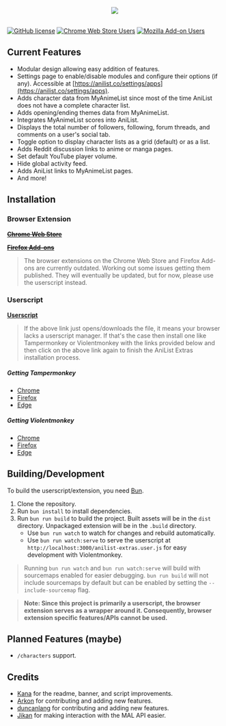 <div align="center">
	<img src="https://chibisafe.moe/pKK0BwTG.png" />
</div>

<br />

[![GitHub license](https://img.shields.io/badge/License-MIT-blue.svg?style=flat-square)](https://raw.githubusercontent.com/pilar6195/AniList-Extras/master/LICENSE)
[![Chrome Web Store Users](https://img.shields.io/chrome-web-store/users/ahcnhicbflgjhemogkbiknblbogeemih?style=flat-square&label=Chrome%20Web%20Store)][chrome]
[![Mozilla Add-on Users](https://img.shields.io/amo/users/anilist-extras?style=flat-square&label=Mozilla%20Add-on)][firefox]
<!-- [![Chat / Support](https://img.shields.io/badge/Support-Discord-7289DA.svg?style=flat-square)](https://discord.gg/G6pRS4b) -->

## Current Features

- Modular design allowing easy addition of features.
- Settings page to enable/disable modules and configure their options (if any). Accessible at [https://anilist.co/settings/apps](https://anilist.co/settings/apps).
- Adds character data from MyAnimeList since most of the time AniList does not have a complete character list.
- Adds opening/ending themes data from MyAnimeList.
- Integrates MyAnimeList scores into AniList.
- Displays the total number of followers, following, forum threads, and comments on a user's social tab.
- Toggle option to display character lists as a grid (default) or as a list.
- Adds Reddit discussion links to anime or manga pages.
- Set default YouTube player volume.
- Hide global activity feed.
- Adds AniList links to MyAnimeList pages.
- And more!

## Installation

### Browser Extension

~~[**Chrome Web Store**][chrome]~~

~~[**Firefox Add-ons**][firefox]~~

> The browser extensions on the Chrome Web Store and Firefox Add-ons are currently outdated. Working out some issues getting them published. They will eventually be updated, but for now, please use the userscript instead.

### Userscript

[**Userscript**](https://github.com/pilar6195/AniList-Extras/releases/latest/download/anilist-extras.user.js)

> If the above link just opens/downloads the file, it means your browser lacks a userscript manager. If that's the case then install one like Tampermonkey or Violentmonkey with the links provided below and then click on the above link again to finish the AniList Extras installation process.

##### Getting Tampermonkey

- [Chrome](https://chrome.google.com/webstore/detail/tampermonkey/dhdgffkkebhmkfjojejmpbldmpobfkfo)
- [Firefox](https://addons.mozilla.org/firefox/addon/tampermonkey/)
- [Edge](https://microsoftedge.microsoft.com/addons/detail/tampermonkey/iikmkjmpaadaobahmlepeloendndfphd)

##### Getting Violentmonkey

- [Chrome](https://chrome.google.com/webstore/detail/violent-monkey/jinjaccalgkegednnccohejagnlnfdag)
- [Firefox](https://addons.mozilla.org/firefox/addon/violentmonkey/)
- [Edge](https://microsoftedge.microsoft.com/addons/detail/eeagobfjdenkkddmbclomhiblgggliao)

## Building/Development

To build the userscript/extension, you need [Bun](https://bun.sh/).

1. Clone the repository.
2. Run `bun install` to install dependencies.
3. Run `bun run build` to build the project. Built assets will be in the `dist` directory.
	Unpackaged extension will be in the `.build` directory.
	* Use `bun run watch` to watch for changes and rebuild automatically.
	* Use `bun run watch:serve` to serve the userscript at `http://localhost:3000/anilist-extras.user.js` for easy development with Violentmonkey.

> Running `bun run watch` and `bun run watch:serve` will build with sourcemaps enabled for easier debugging. `bun run build` will not include sourcemaps by default but can be enabled by setting the `--include-sourcemap` flag.

> **Note: Since this project is primarily a userscript, the browser extension serves as a wrapper around it.
  Consequently, browser extension specific features/APIs cannot be used.**



## Planned Features (maybe)

- `/characters` support.

## Credits

- [Kana](https://github.com/Pitu) for the readme, banner, and script improvements.
- [Arkon](https://github.com/arkon) for contributing and adding new features.
- [duncanlang](https://github.com/duncanlang) for contributing and adding new features.
- [Jikan](https://jikan.moe/) for making interaction with the MAL API easier.


[chrome]: https://chrome.google.com/webstore/detail/ahcnhicbflgjhemogkbiknblbogeemih
[firefox]: https://addons.mozilla.org/en-US/firefox/addon/anilist-extras/
